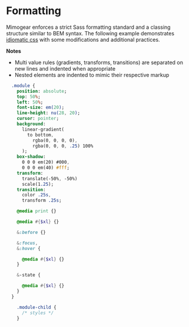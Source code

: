 # Formatting

Mimogear enforces a strict Sass formatting standard and a classing structure similar to BEM syntax. The following example demonstrates [idiomatic css](https://github.com/necolas/idiomatic-css) with some modifications and additional practices.

**Notes**

* Multi value rules (gradients, transforms, transitions) are separated on new lines and indented when appropriate
* Nested elements are indented to mimic their respective markup

```sass
  .module {
    position: absolute;
    top: 50%;
    left: 50%;
    font-size: em(20);
    line-height: nu(28, 20);
    cursor: pointer;
    background:
      linear-gradient(
        to bottom,
          rgba(0, 0, 0, 0),
          rgba(0, 0, 0, .25) 100%
      );
    box-shadow:
      0 0 0 em(20) #000,
      0 0 0 em(40) #fff;
    transform:
      translate(-50%, -50%)
      scale(1.25);
    transition:
      color .25s,
      transform .25s;

    @media print {}

    @media #{$xl} {}

    &:before {}

    &:focus,
    &:hover {

      @media #{$xl} {}
    }

    &-state {

      @media #{$xl} {}
    }
  }

    .module-child {
      /* styles */
    }
```
